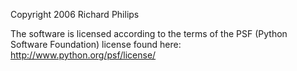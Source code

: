 Copyright 2006 Richard Philips

The software is licensed according to the terms of the PSF (Python Software Foundation) license found here: http://www.python.org/psf/license/